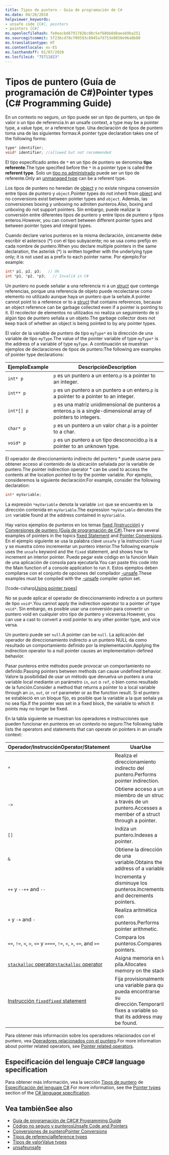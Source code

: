 ```yaml
---
title: Tipos de puntero - Guía de programación de C#
ms.date: 04/20/2018
helpviewer_keywords:
- unsafe code [C#], pointers
- pointers [C#]
ms.openlocfilehash: fe0eacbd67917826c88c5ef68bb8d8aeab9ba251
ms.sourcegitcommit: 5f236cd78cf09593c8945a7d753e0850e96a0b80
ms.translationtype: HT
ms.contentlocale: es-ES
ms.lasthandoff: 01/07/2020
ms.locfileid: "75711823"
---
```

# <a name="pointer-types-c-programming-guide"></a><span data-ttu-id="39004-102">Tipos de puntero (Guía de programación de C#)</span><span class="sxs-lookup"><span data-stu-id="39004-102">Pointer types (C# Programming Guide)</span></span>

<span data-ttu-id="39004-103">En un contexto no seguro, un tipo puede ser un tipo de puntero, un tipo de valor o un tipo de referencia.</span><span class="sxs-lookup"><span data-stu-id="39004-103">In an unsafe context, a type may be a pointer type, a value type, or a reference type.</span></span> <span data-ttu-id="39004-104">Una declaración de tipos de puntero toma una de las siguientes formas:</span><span class="sxs-lookup"><span data-stu-id="39004-104">A pointer type declaration takes one of the following forms:</span></span>

``` csharp
type* identifier;
void* identifier; //allowed but not recommended
```

<span data-ttu-id="39004-105">El tipo especificado antes de `*` en un tipo de puntero se denomina **tipo referente**.</span><span class="sxs-lookup"><span data-stu-id="39004-105">The type specified before the `*` in a pointer type is called the **referent type**.</span></span> <span data-ttu-id="39004-106">Solo un [tipo no administrado](../../language-reference/builtin-types/unmanaged-types.md) puede ser un tipo de referente.</span><span class="sxs-lookup"><span data-stu-id="39004-106">Only an [unmanaged type](../../language-reference/builtin-types/unmanaged-types.md) can be a referent type.</span></span>

<span data-ttu-id="39004-107">Los tipos de puntero no heredan de [object](../../language-reference/builtin-types/reference-types.md) y no existe ninguna conversión entre tipos de puntero y `object`.</span><span class="sxs-lookup"><span data-stu-id="39004-107">Pointer types do not inherit from [object](../../language-reference/builtin-types/reference-types.md) and no conversions exist between pointer types and `object`.</span></span> <span data-ttu-id="39004-108">Además, las conversiones boxing y unboxing no admiten punteros.</span><span class="sxs-lookup"><span data-stu-id="39004-108">Also, boxing and unboxing do not support pointers.</span></span> <span data-ttu-id="39004-109">Sin embargo, puede realizar la conversión entre diferentes tipos de puntero y entre tipos de puntero y tipos enteros.</span><span class="sxs-lookup"><span data-stu-id="39004-109">However, you can convert between different pointer types and between pointer types and integral types.</span></span>

<span data-ttu-id="39004-110">Cuando declare varios punteros en la misma declaración, únicamente debe escribir el asterisco (\*) con el tipo subyacente; no se usa como prefijo en cada nombre de puntero.</span><span class="sxs-lookup"><span data-stu-id="39004-110">When you declare multiple pointers in the same declaration, the asterisk (\*) is written together with the underlying type only; it is not used as a prefix to each pointer name.</span></span> <span data-ttu-id="39004-111">Por ejemplo:</span><span class="sxs-lookup"><span data-stu-id="39004-111">For example:</span></span>

```csharp
int* p1, p2, p3;   // Ok
int *p1, *p2, *p3;   // Invalid in C#
```

<span data-ttu-id="39004-112">Un puntero no puede señalar a una referencia ni a un [struct](../../language-reference/keywords/struct.md) que contenga referencias, porque una referencia de objeto puede recolectarse como elemento no utilizado aunque haya un puntero que la señale.</span><span class="sxs-lookup"><span data-stu-id="39004-112">A pointer cannot point to a reference or to a [struct](../../language-reference/keywords/struct.md) that contains references, because an object reference can be garbage collected even if a pointer is pointing to it.</span></span> <span data-ttu-id="39004-113">El recolector de elementos no utilizados no realiza un seguimiento de si algún tipo de puntero señala a un objeto.</span><span class="sxs-lookup"><span data-stu-id="39004-113">The garbage collector does not keep track of whether an object is being pointed to by any pointer types.</span></span>

<span data-ttu-id="39004-114">El valor de la variable de puntero de tipo `myType*` es la dirección de una variable de tipo `myType`.</span><span class="sxs-lookup"><span data-stu-id="39004-114">The value of the pointer variable of type `myType*` is the address of a variable of type `myType`.</span></span> <span data-ttu-id="39004-115">A continuación se muestran ejemplos de declaraciones de tipos de puntero:</span><span class="sxs-lookup"><span data-stu-id="39004-115">The following are examples of pointer type declarations:</span></span>

|<span data-ttu-id="39004-116">Ejemplo</span><span class="sxs-lookup"><span data-stu-id="39004-116">Example</span></span>|<span data-ttu-id="39004-117">Descripción</span><span class="sxs-lookup"><span data-stu-id="39004-117">Description</span></span>|
|-------------|-----------------|
|`int* p`|<span data-ttu-id="39004-118">`p` es un puntero a un entero.</span><span class="sxs-lookup"><span data-stu-id="39004-118">`p` is a pointer to an integer.</span></span>|
|`int** p`|<span data-ttu-id="39004-119">`p` es un puntero a un puntero a un entero.</span><span class="sxs-lookup"><span data-stu-id="39004-119">`p` is a pointer to a pointer to an integer.</span></span>|
|`int*[] p`|<span data-ttu-id="39004-120">`p` es una matriz unidimensional de punteros a enteros.</span><span class="sxs-lookup"><span data-stu-id="39004-120">`p` is a single-dimensional array of pointers to integers.</span></span>|
|`char* p`|<span data-ttu-id="39004-121">`p` es un puntero a un valor char.</span><span class="sxs-lookup"><span data-stu-id="39004-121">`p` is a pointer to a char.</span></span>|
|`void* p`|<span data-ttu-id="39004-122">`p` es un puntero a un tipo desconocido.</span><span class="sxs-lookup"><span data-stu-id="39004-122">`p` is a pointer to an unknown type.</span></span>|

<span data-ttu-id="39004-123">El operador de direccionamiento indirecto del puntero \* puede usarse para obtener acceso al contenido de la ubicación señalada por la variable de puntero.</span><span class="sxs-lookup"><span data-stu-id="39004-123">The pointer indirection operator \* can be used to access the contents at the location pointed to by the pointer variable.</span></span> <span data-ttu-id="39004-124">Por ejemplo, consideremos la siguiente declaración:</span><span class="sxs-lookup"><span data-stu-id="39004-124">For example, consider the following declaration:</span></span>

```csharp
int* myVariable;
```

<span data-ttu-id="39004-125">La expresión `*myVariable` denota la variable `int` que se encuentra en la dirección contenida en `myVariable`.</span><span class="sxs-lookup"><span data-stu-id="39004-125">The expression `*myVariable` denotes the `int` variable found at the address contained in `myVariable`.</span></span>

<span data-ttu-id="39004-126">Hay varios ejemplos de punteros en los temas [fixed (Instrucción)](../../language-reference/keywords/fixed-statement.md) y [Conversiones de puntero (Guía de programación de C#)](./pointer-conversions.md).</span><span class="sxs-lookup"><span data-stu-id="39004-126">There are several examples of pointers in the topics [fixed Statement](../../language-reference/keywords/fixed-statement.md) and [Pointer Conversions](./pointer-conversions.md).</span></span> <span data-ttu-id="39004-127">En el ejemplo siguiente se usa la palabra clave `unsafe` y la instrucción `fixed` y se muestra cómo incrementar un puntero interior.</span><span class="sxs-lookup"><span data-stu-id="39004-127">The following example uses the `unsafe` keyword and the `fixed` statement, and shows how to increment an interior pointer.</span></span>  <span data-ttu-id="39004-128">Puede pegar este código en la función Main de una aplicación de consola para ejecutarla.</span><span class="sxs-lookup"><span data-stu-id="39004-128">You can paste this code into the Main function of a console application to run it.</span></span> <span data-ttu-id="39004-129">Estos ejemplos deben compilarse con el conjunto de opciones del compilador [-unsafe](../../language-reference/compiler-options/unsafe-compiler-option.md).</span><span class="sxs-lookup"><span data-stu-id="39004-129">These examples must be compiled with the [-unsafe](../../language-reference/compiler-options/unsafe-compiler-option.md) compiler option set.</span></span>

[!code-csharp[Using pointer types](../../../../samples/snippets/csharp/keywords/FixedKeywordExamples.cs#5)]

<span data-ttu-id="39004-130">No se puede aplicar el operador de direccionamiento indirecto a un puntero de tipo `void*`.</span><span class="sxs-lookup"><span data-stu-id="39004-130">You cannot apply the indirection operator to a pointer of type `void*`.</span></span> <span data-ttu-id="39004-131">Sin embargo, es posible usar una conversión para convertir un puntero void en cualquier otro tipo de puntero y viceversa.</span><span class="sxs-lookup"><span data-stu-id="39004-131">However, you can use a cast to convert a void pointer to any other pointer type, and vice versa.</span></span>

<span data-ttu-id="39004-132">Un puntero puede ser `null`.</span><span class="sxs-lookup"><span data-stu-id="39004-132">A pointer can be `null`.</span></span> <span data-ttu-id="39004-133">La aplicación del operador de direccionamiento indirecto a un puntero NULL da como resultado un comportamiento definido por la implementación.</span><span class="sxs-lookup"><span data-stu-id="39004-133">Applying the indirection operator to a null pointer causes an implementation-defined behavior.</span></span>

<span data-ttu-id="39004-134">Pasar punteros entre métodos puede provocar un comportamiento no definido.</span><span class="sxs-lookup"><span data-stu-id="39004-134">Passing pointers between methods can cause undefined behavior.</span></span> <span data-ttu-id="39004-135">Valore la posibilidad de usar un método que devuelva un puntero a una variable local mediante un parámetro `in`, `out` o `ref`, o bien como resultado de la función.</span><span class="sxs-lookup"><span data-stu-id="39004-135">Consider a method that returns a pointer to a local variable through an `in`, `out`, or `ref` parameter or as the function result.</span></span> <span data-ttu-id="39004-136">Si el puntero se estableció en un bloque fijo, es posible que la variable a la que señala ya no sea fija.</span><span class="sxs-lookup"><span data-stu-id="39004-136">If the pointer was set in a fixed block, the variable to which it points may no longer be fixed.</span></span>

<span data-ttu-id="39004-137">En la tabla siguiente se muestran los operadores e instrucciones que pueden funcionar en punteros en un contexto no seguro:</span><span class="sxs-lookup"><span data-stu-id="39004-137">The following table lists the operators and statements that can operate on pointers in an unsafe context:</span></span>

|<span data-ttu-id="39004-138">Operador/Instrucción</span><span class="sxs-lookup"><span data-stu-id="39004-138">Operator/Statement</span></span>|<span data-ttu-id="39004-139">Usar</span><span class="sxs-lookup"><span data-stu-id="39004-139">Use</span></span>|
|-------------------------|---------|
|`*`|<span data-ttu-id="39004-140">Realiza el direccionamiento indirecto del puntero.</span><span class="sxs-lookup"><span data-stu-id="39004-140">Performs pointer indirection.</span></span>|
|`->`|<span data-ttu-id="39004-141">Obtiene acceso a un miembro de un struct a través de un puntero.</span><span class="sxs-lookup"><span data-stu-id="39004-141">Accesses a member of a struct through a pointer.</span></span>|
|`[]`|<span data-ttu-id="39004-142">Indiza un puntero.</span><span class="sxs-lookup"><span data-stu-id="39004-142">Indexes a pointer.</span></span>|
|`&`|<span data-ttu-id="39004-143">Obtiene la dirección de una variable.</span><span class="sxs-lookup"><span data-stu-id="39004-143">Obtains the address of a variable.</span></span>|
|<span data-ttu-id="39004-144">`++` y `--`</span><span class="sxs-lookup"><span data-stu-id="39004-144">`++` and `--`</span></span>|<span data-ttu-id="39004-145">Incrementa y disminuye los punteros.</span><span class="sxs-lookup"><span data-stu-id="39004-145">Increments and decrements pointers.</span></span>|
|<span data-ttu-id="39004-146">`+` y `-`</span><span class="sxs-lookup"><span data-stu-id="39004-146">`+` and `-`</span></span>|<span data-ttu-id="39004-147">Realiza aritmética con punteros.</span><span class="sxs-lookup"><span data-stu-id="39004-147">Performs pointer arithmetic.</span></span>|
|<span data-ttu-id="39004-148">`==`, `!=`, `<`, `>`, `<=` y `>=`</span><span class="sxs-lookup"><span data-stu-id="39004-148">`==`, `!=`, `<`, `>`, `<=`, and `>=`</span></span>|<span data-ttu-id="39004-149">Compara los punteros.</span><span class="sxs-lookup"><span data-stu-id="39004-149">Compares pointers.</span></span>|
|[<span data-ttu-id="39004-150">`stackalloc` operator</span><span class="sxs-lookup"><span data-stu-id="39004-150">`stackalloc` operator</span></span>](../../language-reference/operators/stackalloc.md)|<span data-ttu-id="39004-151">Asigna memoria en la pila.</span><span class="sxs-lookup"><span data-stu-id="39004-151">Allocates memory on the stack.</span></span>|
|[<span data-ttu-id="39004-152">Instrucción `fixed`</span><span class="sxs-lookup"><span data-stu-id="39004-152">`fixed` statement</span></span>](../../language-reference/keywords/fixed-statement.md)|<span data-ttu-id="39004-153">Fija provisionalmente una variable para que pueda encontrarse su dirección.</span><span class="sxs-lookup"><span data-stu-id="39004-153">Temporarily fixes a variable so that its address may be found.</span></span>|

<span data-ttu-id="39004-154">Para obtener más información sobre los operadores relacionados con el puntero, vea [Operadores relacionados con el puntero](../../language-reference/operators/pointer-related-operators.md).</span><span class="sxs-lookup"><span data-stu-id="39004-154">For more information about pointer related operators, see [Pointer related operators](../../language-reference/operators/pointer-related-operators.md).</span></span>

## <a name="c-language-specification"></a><span data-ttu-id="39004-155">Especificación del lenguaje C#</span><span class="sxs-lookup"><span data-stu-id="39004-155">C# language specification</span></span>

<span data-ttu-id="39004-156">Para obtener más información, vea la sección [Tipos de puntero](~/_csharplang/spec/unsafe-code.md#pointer-types) de [Especificación del lenguaje C#](~/_csharplang/spec/introduction.md).</span><span class="sxs-lookup"><span data-stu-id="39004-156">For more information, see the [Pointer types](~/_csharplang/spec/unsafe-code.md#pointer-types) section of the [C# language specification](~/_csharplang/spec/introduction.md).</span></span>

## <a name="see-also"></a><span data-ttu-id="39004-157">Vea también</span><span class="sxs-lookup"><span data-stu-id="39004-157">See also</span></span>

- [<span data-ttu-id="39004-158">Guía de programación de C#</span><span class="sxs-lookup"><span data-stu-id="39004-158">C# Programming Guide</span></span>](../index.md)
- [<span data-ttu-id="39004-159">Código no seguro y punteros</span><span class="sxs-lookup"><span data-stu-id="39004-159">Unsafe Code and Pointers</span></span>](index.md)
- [<span data-ttu-id="39004-160">Conversiones de puntero</span><span class="sxs-lookup"><span data-stu-id="39004-160">Pointer Conversions</span></span>](pointer-conversions.md)
- [<span data-ttu-id="39004-161">Tipos de referencia</span><span class="sxs-lookup"><span data-stu-id="39004-161">Reference types</span></span>](../../language-reference/keywords/reference-types.md)
- [<span data-ttu-id="39004-162">Tipos de valor</span><span class="sxs-lookup"><span data-stu-id="39004-162">Value types</span></span>](../../language-reference/keywords/value-types.md)
- [<span data-ttu-id="39004-163">unsafe</span><span class="sxs-lookup"><span data-stu-id="39004-163">unsafe</span></span>](../../language-reference/keywords/unsafe.md)
